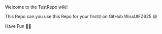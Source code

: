 Welcome to the TestRepo wiki!

This Repo can you use this Repo for your first🤓 on GitHub WissUIFZ625 😃

Have Fun 🤡🎉

